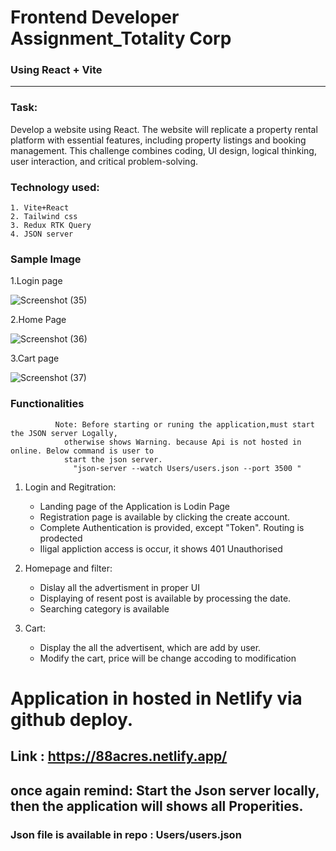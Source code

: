 # Frontend Developer Assignment_Totality Corp
### Using  React + Vite

------------------------------------------------------------------------------------
### Task:
 Develop a website using React. The website will replicate a property rental platform with
 essential features, including property listings and booking management. This challenge
 combines coding, UI design, logical thinking, user interaction, and critical problem-solving.

### Technology used:
    1. Vite+React
    2. Tailwind css
    3. Redux RTK Query
    4. JSON server

### Sample Image
  1.Login page
  
   ![Screenshot (35)](https://github.com/TAMILMANI1234/Frontend-Developer-Assignment_Totality-Corp/assets/81792499/b6d8bb93-8fb4-4bfc-8ce2-65b37d7f0f5f)

  2.Home Page
  
   ![Screenshot (36)](https://github.com/TAMILMANI1234/Frontend-Developer-Assignment_Totality-Corp/assets/81792499/2264a564-c50f-4c81-a853-662c116ed7a2)

  3.Cart page
  
   ![Screenshot (37)](https://github.com/TAMILMANI1234/Frontend-Developer-Assignment_Totality-Corp/assets/81792499/b79a131c-e3dd-4fc2-a891-fe2f2f0fb773)
 
  
### Functionalities

              Note: Before starting or runing the application,must start the JSON server Logally,
                otherwise shows Warning. because Api is not hosted in online. Below command is user to 
                start the json server.
                  "json-server --watch Users/users.json --port 3500 "
                  
   1. Login and Regitration:
        * Landing page of the Application is Lodin Page
        * Registration page is available by clicking the create account.
        * Complete Authentication is provided, except "Token". Routing is prodected
        * Iligal appliction access is occur, it shows 401 Unauthorised

   2. Homepage and filter:
        * Dislay all the advertisment in proper UI
        * Displaying of resent post is available by processing the date.
        * Searching category is available
     
   3. Cart:
        * Display the all the advertisent, which are add by user.
        * Modify the cart, price will be change accoding to modification


# Application in hosted in Netlify via github deploy.

  ## Link : https://88acres.netlify.app/ 

  ## once again remind: Start the Json server locally, then the application will shows all Properities.
  ### Json file is available in repo : Users/users.json 

    
   
        

          
